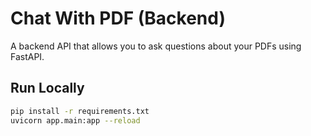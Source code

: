 # Chat With PDF (Backend)

A backend API that allows you to ask questions about your PDFs using FastAPI.

## Run Locally

```bash
pip install -r requirements.txt
uvicorn app.main:app --reload
